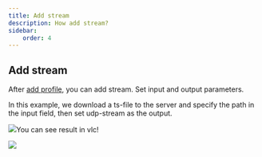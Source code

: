 ```yaml
---
title: Add stream
description: How add stream?
sidebar:
    order: 4
---
```

## Add stream

After [add profile](/getting-started/add-profile), you can add stream. Set input and output parameters.

In this example, we download a ts-file to the server and specify the path in the input field, then set udp-stream as the output.

![](https://cesbo.b-cdn.net/senta/help/streamer/set-prof.png)You can see result in vlc!

![](https://cesbo.b-cdn.net/senta/help/streamer/matras.png)
